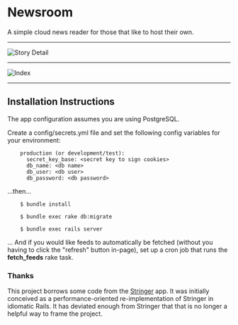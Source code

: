 # Newsroom

A simple cloud news reader for those that like to host their own.

* * *
![Story Detail](http://i.imgur.com/PDpubTf.png)
* * *
![Index](http://i.imgur.com/MR6IRzK.png)
* * *

## Installation Instructions

The app configuration assumes you are using PostgreSQL.

Create a config/secrets.yml file and set the following config variables for your environment:

```
    production (or development/test):
      secret_key_base: <secret key to sign cookies>
      db_name: <db name>
      db_user: <db user>
      db_password: <db password>
```

...then...


```
    $ bundle install

    $ bundle exec rake db:migrate

    $ bundle exec rails server
```
... And if you would like feeds to automatically be fetched (without you having to click the "refresh" button in-page), set up a cron job that runs the **fetch_feeds** rake task.

### Thanks
This project borrows some code from the [Stringer](https://github.com/swanson/stringer) app. It was initially conceived as a performance-oriented re-implementation of Stringer in idiomatic Rails. It has deviated enough from Stringer that that is no longer a helpful way to frame the project.